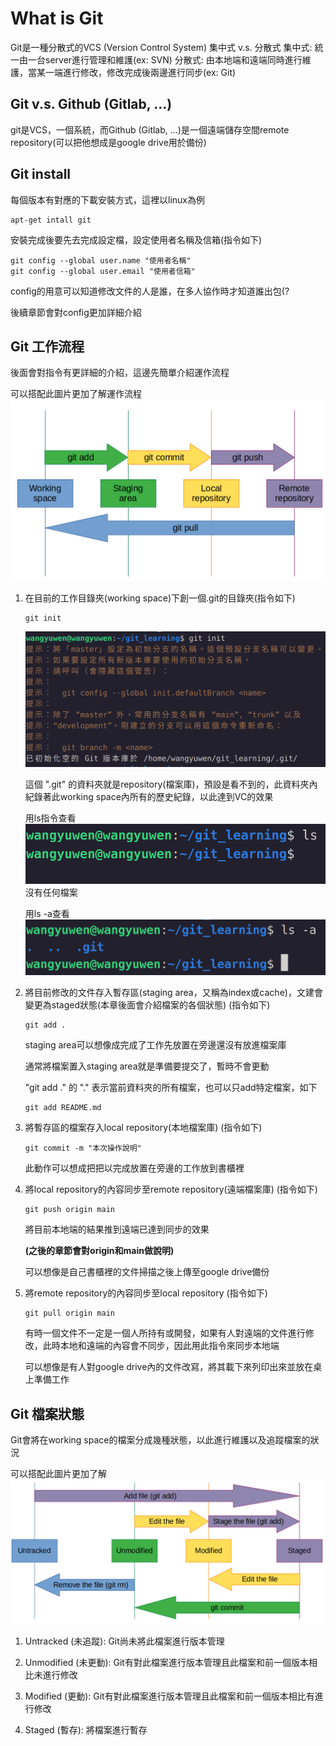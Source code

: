 # What is Git
Git是一種分散式的VCS (Version Control System)
集中式 v.s. 分散式
集中式: 統一由一台server進行管理和維護(ex: SVN)
分散式: 由本地端和遠端同時進行維護，當某一端進行修改，修改完成後兩邊進行同步(ex: Git)

## Git v.s. Github (Gitlab, ...)
git是VCS，一個系統，而Github (Gitlab, ...)是一個遠端儲存空間remote repository(可以把他想成是google drive用於備份)

## Git install
每個版本有對應的下載安裝方式，這裡以linux為例
```
apt-get intall git
```

安裝完成後要先去完成設定檔，設定使用者名稱及信箱(指令如下)
```
git config --global user.name "使用者名稱"
git config --global user.email "使用者信箱"
```

config的用意可以知道修改文件的人是誰，在多人協作時才知道誰出包(?

後續章節會對config更加詳細介紹

## Git 工作流程
後面會對指令有更詳細的介紹，這邊先簡單介紹運作流程

可以搭配此圖片更加了解運作流程
![git_graph1](git_graph1.png)


1. 在目前的工作目錄夾(working space)下創一個.git的目錄夾(指令如下)
   ```
   git init
   ```
   ![git_init](git_init.png)

   這個 ".git" 的資料夾就是repository(檔案庫)，預設是看不到的，此資料夾內紀錄著此working space內所有的歷史紀錄，以此達到VC的效果
   
   用ls指令查看
   ![ls](ls.png)
   沒有任何檔案
   
   用ls -a查看
   ![ls_all](ls_all.png)



3. 將目前修改的文件存入暫存區(staging area，又稱為index或cache)，文建會變更為staged狀態(本章後面會介紹檔案的各個狀態) (指令如下)
   ```
   git add .
   ```
   staging area可以想像成完成了工作先放置在旁邊還沒有放進檔案庫
   
   通常將檔案置入staging area就是準備要提交了，暫時不會更動

   "git add ." 的 "." 表示當前資料夾的所有檔案，也可以只add特定檔案，如下
   ```
   git add README.md
   ```

4. 將暫存區的檔案存入local repository(本地檔案庫) (指令如下)
   ```
   git commit -m "本次操作說明"
   ```
   此動作可以想成把把以完成放置在旁邊的工作放到書櫃裡

5. 將local repository的內容同步至remote repository(遠端檔案庫) (指令如下)
   ```
   git push origin main
   ```
   將目前本地端的結果推到遠端已達到同步的效果
   
   **(之後的章節會對origin和main做說明)**
   
   可以想像是自己書櫃裡的文件掃描之後上傳至google drive備份

7. 將remote repository的內容同步至local repository (指令如下)
   ```
   git pull origin main
   ```
   有時一個文件不一定是一個人所持有或開發，如果有人對遠端的文件進行修改，此時本地和遠端的內容會不同步，因此用此指令來同步本地端

   可以想像是有人對google drive內的文件改寫，將其載下來列印出來並放在桌上準備工作

## Git 檔案狀態
Git會將在working space的檔案分成幾種狀態，以此進行維護以及追蹤檔案的狀況

可以搭配此圖片更加了解
![git_file_status](git_file_status.png)


1. Untracked (未追蹤):
   Git尚未將此檔案進行版本管理
   
3. Unmodified (未更動):
   Git有對此檔案進行版本管理且此檔案和前一個版本相比未進行修改
   
5. Modified (更動):
   Git有對此檔案進行版本管理且此檔案和前一個版本相比有進行修改
   
7. Staged (暫存):
   將檔案進行暫存
